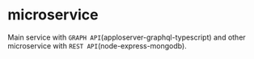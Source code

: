 # microservice

Main service with `GRAPH API`(apploserver-graphql-typescript) and other microservice with `REST API`(node-express-mongodb).
